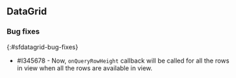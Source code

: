 ## DataGrid

### Bug fixes
{:#sfdatagrid-bug-fixes}

* \#I345678 - Now, `onQueryRowHeight` callback will be called for all the rows in view when all the rows are available in view.

